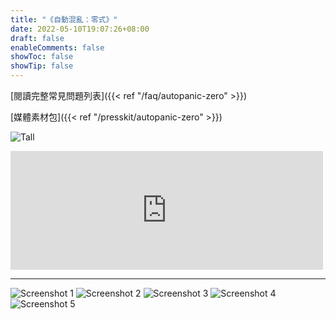 ```yaml
---
title: "《自動混亂：零式》"
date: 2022-05-10T19:07:26+08:00
draft: false
enableComments: false
showToc: false
showTip: false
---
```


[閱讀完整常見問題列表]({{< ref "/faq/autopanic-zero" >}})

<!-- [如果有技術問題請參考技術支援]({{< ref "/tech-fixes/autopanic-zero" >}}) -->

[媒體素材包]({{< ref "/presskit/autopanic-zero" >}})

![Tall](/images/games/autopanic-zero/AutopanicZero_Tall_tw.png)

<iframe src="https://store.steampowered.com/widget/1423670/" frameborder="0" width="500" height="190"></iframe>

---

![Screenshot 1](/images/games/autopanic-zero/autopaniczero_screenshot_tw_1.png)
![Screenshot 2](/images/games/autopanic-zero/autopaniczero_screenshot_tw_2.png)
![Screenshot 3](/images/games/autopanic-zero/autopaniczero_screenshot_tw_3.png)
![Screenshot 4](/images/games/autopanic-zero/autopaniczero_screenshot_tw_4.png)
![Screenshot 5](/images/games/autopanic-zero/autopaniczero_screenshot_tw_5.png)